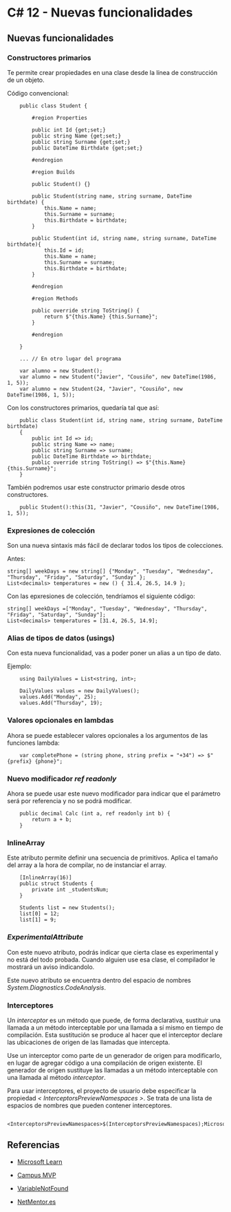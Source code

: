 # C# 12 - Nuevas funcionalidades

## Nuevas funcionalidades 

### Constructores primarios 

Te permite crear propiedades en una clase desde la línea de construcción de un objeto.

Código convencional:

        public class Student {

            #region Properties

            public int Id {get;set;}
            public string Name {get;set;}
            public string Surname {get;set;}
            public DateTime Birthdate {get;set;}

            #endregion

            #region Builds

            public Student() {}

            public Student(string name, string surname, DateTime birthdate) {
                this.Name = name;
                this.Surname = surname;
                this.Birthdate = birthdate;
            }

            public Student(int id, string name, string surname, DateTime birthdate){
                this.Id = id;
                this.Name = name;
                this.Surname = surname;
                this.Birthdate = birthdate;
            } 

            #endregion

            #region Methods

            public override string ToString() {
                return $"{this.Name} {this.Surname}";
            }

            #endregion

        }

        ... // En otro lugar del programa

        var alumno = new Student();
        var alumno = new Student("Javier", "Cousiño", new DateTime(1986, 1, 5));
        var alumno = new Student(24, "Javier", "Cousiño", new DateTime(1986, 1, 5));



Con los constructores primarios, quedaría tal que así:

        public class Student(int id, string name, string surname, DateTime birthdate)
        {
            public int Id => id;
            public string Name => name;
            public string Surname => surname;
            public DateTime Birthdate => birthdate;
            public override string ToString() => $"{this.Name} {this.Surname}";
        }

También podremos usar este constructor primario desde otros constructores.

        public Student():this(31, "Javier", "Cousiño", new DateTime(1986, 1, 5));

### Expresiones de colección

Son una nueva sintaxis más fácil de declarar todos los tipos de colecciones.

Antes:

    string[] weekDays = new string[] {"Monday", "Tuesday", "Wednesday", "Thursday", "Friday", "Saturday", "Sunday" };
    List<decimals> temperatures = new () { 31.4, 26.5, 14.9 };

Con las epxresiones de colección, tendríamos el siguiente código:

    string[] weekDays =["Monday", "Tuesday", "Wednesday", "Thursday", "Friday", "Saturday", "Sunday"];
    List<decimals> temperatures = [31.4, 26.5, 14.9];

### Alias de tipos de datos (usings)

Con esta nueva funcionalidad, vas a poder poner un alias a un tipo de dato.

Ejemplo:

        using DailyValues = List<string, int>;

        DailyValues values = new DailyValues();
        values.Add("Monday", 25);
        values.Add("Thursday", 19);

### Valores opcionales en lambdas

Ahora se puede establecer valores opcionales a los argumentos de las funciones lambda:

        var completePhone = (string phone, string prefix = "+34") => $"{prefix} {phone}"; 

### Nuevo modificador *ref readonly*

Ahora se puede usar este nuevo modificador para indicar que el parámetro será por referencia y no se podrá modificar.

        public decimal Calc (int a, ref readonly int b) {
            return a + b;
        }

### InlineArray

Este atributo permite definir una secuencia de primitivos. Aplica el tamaño del array a la hora de compilar, no de instanciar el array.

        [InlineArray(16)]
        public struct Students {
            private int _studentsNum;
        }

        Students list = new Students();
        list[0] = 12;
        list[1] = 9;

### *ExperimentalAttribute*

Con este nuevo atributo, podrás indicar que cierta clase es experimental y no está del todo probada. Cuando alguien use esa clase, el compilador le mostrará un aviso indicandolo.

Este nuevo atributo se encuentra dentro del espacio de nombres *System.Diagnostics.CodeAnalysis*.

### Interceptores

Un *interceptor* es un método que puede, de forma declarativa, sustituir una llamada a un método interceptable por una llamada a sí mismo en tiempo de compilación. Esta sustitución se produce al hacer que el interceptor declare las ubicaciones de origen de las llamadas que intercepta.

Use un interceptor como parte de un generador de origen para modificarlo, en lugar de agregar código a una compilación de origen existente. El generador de origen sustituye las llamadas a un método interceptable con una llamada al método *interceptor*.

Para usar interceptores, el proyecto de usuario debe especificar la propiedad *< InterceptorsPreviewNamespaces >*. Se trata de una lista de espacios de nombres que pueden contener interceptores.

        <InterceptorsPreviewNamespaces>$(InterceptorsPreviewNamespaces);Microsoft.AspNetCore.Http.Generated;MyLibrary.Generated</InterceptorsPreviewNamespaces>

## Referencias

- [Microsoft Learn](https://learn.microsoft.com/en-us/dotnet/csharp/whats-new/csharp-12)

- [Campus MVP](https://www.campusmvp.es/recursos/post/c-12-todo-lo-nuevo-del-lenguaje-aparecido-con-net-8.aspx) 

- [VariableNotFound](https://www.variablenotfound.com/2024/01/constructores-primarios-en-c-12.html)

- [NetMentor.es](https://www.netmentor.es/entrada/novedades-csharp12)

